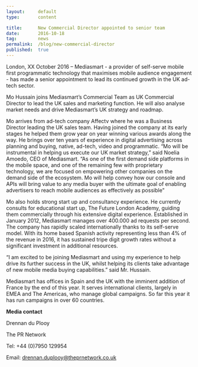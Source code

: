 ```yaml
---
layout:     default
type:       content

title:      New Commercial Director appointed to senior team
date:       2016-10-18
tag:        news
permalink:  /blog/new-commercial-director
published:  true
---
```


London, XX October 2016 – Mediasmart - a provider of self-serve mobile first programmatic technology that maximises mobile audience engagement -  has made a senior appointment to lead its continued growth in the UK ad-tech sector.

Mo Hussain joins Mediasmart’s Commercial Team as UK Commercial Director to lead the UK sales and marketing function. He will also analyse market needs and drive Mediasmart’s UK strategy and roadmap.

Mo arrives from ad-tech company Affectv where he was a Business Director leading the UK sales team. Having joined the company at its early stages he helped them grow year on year winning various awards along the way. He brings over ten years of experience in digital advertising across planning and buying, native, ad-tech, video and programmatic.
“Mo will be instrumental in helping us execute our UK market strategy,” said Noelia Amoedo, CEO of Mediasmart. “As one of the first demand side platforms in the mobile space, and one of the remaining few with proprietary technology, we are focused on empowering other companies on the demand side of the ecosystem. Mo will help convey how our console and APIs will bring value to any media buyer with the ultimate goal of enabling advertisers to reach mobile audiences as effectively as possible"

Mo also holds strong start up and consultancy experience. He currently consults for educational start up, The Future London Academy, guiding them commercially through his extensive digital experience.
Established in January 2012, Mediasmart manages over 400.000 ad requests per second.     The company has rapidly scaled internationally thanks to its self-serve model. With its home based Spanish activity representing less than 4% of the revenue in 2016, it has sustained tripe digit growth rates without a significant investment in additional resources.

 “I am excited to be joining Mediasmart and using my experience to help drive its further success in the UK, whilst helping its clients take advantage of new mobile media buying capabilities.” said Mr. Hussain.

Mediasmart has offices in Spain and the UK with the imminent addition of France by the end of this year. It serves international clients, largely in EMEA and The Americas, who manage global campaigns. So far this year it has run campaigns in over 60 countries.

**Media contact**

Drennan du Plooy

The PR Network

Tel: +44 (0)7950 129954

Email: [drennan.duplooy@theprnetwork.co.uk](drennan.duplooy@theprnetwork.co.uk)
